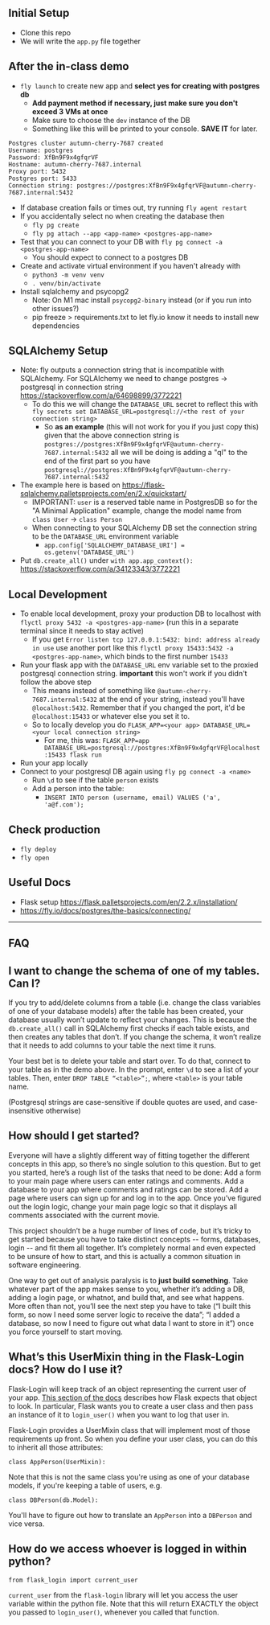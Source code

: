 ## Initial Setup

- Clone this repo
- We will write the `app.py` file together

## After the in-class demo
- `fly launch` to create new app and **select yes for creating with postgres db**
  - **Add payment method if necessary, just make sure you don't exceed 3 VMs at once**
  - Make sure to choose the `dev` instance of the DB
  - Something like this will be printed to your console. **SAVE IT** for later.

```
Postgres cluster autumn-cherry-7687 created
Username: postgres
Password: XfBn9F9x4gfqrVF
Hostname: autumn-cherry-7687.internal
Proxy port: 5432
Postgres port: 5433
Connection string: postgres://postgres:XfBn9F9x4gfqrVF@autumn-cherry-7687.internal:5432
```

- If database creation fails or times out, try running `fly agent restart`
- If you accidentally select no when creating the database then
  - `fly pg create`
  - `fly pg attach --app <app-name> <postgres-app-name>`
- Test that you can connect to your DB with `fly pg connect -a <postgres-app-name>`
  - You should expect to connect to a postgres DB
- Create and activate virtual environment if you haven't already with
  - `python3 -m venv venv`
  - `. venv/bin/activate`
- Install sqlalchemy and psycopg2
  - Note: On M1 mac install `psycopg2-binary` instead (or if you run into other issues?)
  - pip freeze > requirements.txt to let fly.io know it needs to install new dependencies

## SQLAlchemy Setup

- Note: fly outputs a connection string that is incompatible with SQLAlchemy. For SQLAlchemy we need to change postgres -> postgresql in connection string https://stackoverflow.com/a/64698899/3772221
  - To do this we will change the `DATABASE_URL` secret to reflect this with `fly secrets set DATABASE_URL=postgresql://<the rest of your connection string>`
    - So **as an example** (this will not work for you if you just copy this) given that the above connection string is `postgres://postgres:XfBn9F9x4gfqrVF@autumn-cherry-7687.internal:5432` all we will be doing is adding a "ql" to the end of the first part so you have `postgresql://postgres:XfBn9F9x4gfqrVF@autumn-cherry-7687.internal:5432`
- The example here is based on https://flask-sqlalchemy.palletsprojects.com/en/2.x/quickstart/
  - IMPORTANT: `user` is a reserved table name in PostgresDB so for the "A Minimal Application" example, change the model name from `class User` -> `class Person`
  - When connecting to your SQLAlchemy DB set the connection string to be the `DATABASE_URL` environment variable
    - `app.config['SQLALCHEMY_DATABASE_URI'] = os.getenv('DATABASE_URL')`
- Put `db.create_all()` under `with app.app_context():` https://stackoverflow.com/a/34123343/3772221

## Local Development

- To enable local development, proxy your production DB to localhost with
  `flyctl proxy 5432 -a <postgres-app-name>` (run this in a separate terminal since it needs to stay active)
  - If you get `Error listen tcp 127.0.0.1:5432: bind: address already in use` use another port
    like this `flyctl proxy 15433:5432 -a <postgres-app-name>`, which binds to the first number `15433`
- Run your flask app with the `DATABASE_URL` env variable set to the proxied postgresql connection string. **important** this won't work if you didn't follow the above step
  - This means instead of something like `@autumn-cherry-7687.internal:5432` at the end of your
    string, instead you'll have `@localhost:5432`. Remember that if you changed the port, it'd be `@localhost:15433` or whatever else you set it to.
  - So to locally develop you do `FLASK_APP=<your app> DATABASE_URL=<your local connection string>`
    - For me, this was: `FLASK_APP=app DATABASE_URL=postgresql://postgres:XfBn9F9x4gfqrVF@localhost:15433 flask run`
- Run your app locally
- Connect to your postgresql DB again using `fly pg connect -a <name>`
  - Run `\d` to see if the table `person` exists
  - Add a person into the table:
    - `INSERT INTO person (username, email) VALUES ('a', 'a@f.com');`

## Check production

- `fly deploy`
- `fly open`

## Useful Docs

- Flask setup https://flask.palletsprojects.com/en/2.2.x/installation/
- https://fly.io/docs/postgres/the-basics/connecting/

---

## **FAQ**

## I want to change the schema of one of my tables. Can I?
If you try to add/delete columns from a table (i.e. change the class variables of one of your database models) after the table has been created, your database usually won’t update to reflect your changes. This is because the `db.create_all()` call in SQLAlchemy first checks if each table exists, and then creates any tables that don’t. If you change the schema, it won’t realize that it needs to add columns to your table the next time it runs.

Your best bet is to delete your table and start over. To do that, connect to your table as in the demo above. In the prompt, enter `\d` to see a list of your tables. Then, enter `DROP TABLE “<table>”;`, where `<table>` is your table name.

(Postgresql strings are case-sensitive if double quotes are used, and case-insensitive otherwise)

## How should I get started?
Everyone will have a slightly different way of fitting together the different concepts in this app, so there’s no single solution to this question. But to get you started, here’s a rough list of the tasks that need to be done:
Add a form to your main page where users can enter ratings and comments.
Add a database to your app where comments and ratings can be stored. 
Add a page where users can sign up for and log in to the app.
Once you’ve figured out the login logic, change your main page logic so that it displays all comments associated with the current movie.

This project shouldn’t be a huge number of lines of code, but it’s tricky to get started because you have to take distinct concepts -- forms, databases, login -- and fit them all together. It’s completely normal and even expected to be unsure of how to start, and this is actually a common situation in software engineering.

One way to get out of analysis paralysis is to **just build something**. Take whatever part of the app makes sense to you, whether it’s adding a DB, adding a login page, or whatnot, and build that, and see what happens. More often than not, you’ll see the next step you have to take (“I built this form, so now I need some server logic to receive the data”; “I added a database, so now I need to figure out what data I want to store in it”) once you force yourself to start moving. 

## What’s this UserMixin thing in the Flask-Login docs? How do I use it?
Flask-Login will keep track of an object representing the current user of your app. [This section of the docs](https://flask-login.readthedocs.io/en/latest/#your-user-class) describes how Flask expects that object to look. In particular, Flask wants you to create a user class and then pass an instance of it to `login_user()` when you want to log that user in. 

Flask-Login provides a UserMixin class that will implement most of those requirements up front. So when you define your user class, you can do this to inherit all those attributes:

```
class AppPerson(UserMixin):
```

Note that this is not the same class you're using as one of your database models, if you're keeping a table of users, e.g.
  
```
class DBPerson(db.Model):
```
  
You'll have to figure out how to translate an `AppPerson` into a `DBPerson` and vice versa.

## How do we access whoever is logged in within python?
```
from flask_login import current_user
```
`current_user` from the `flask-login` library will let you access the user variable within the python file. Note that this will return EXACTLY the object you passed to `login_user()`, whenever you called that function.
